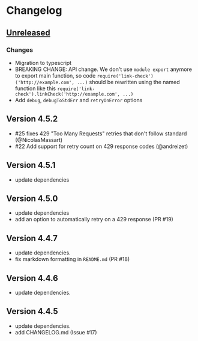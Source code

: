 # Changelog

## [Unreleased][]

### Changes

- Migration to typescript
- BREAKING CHANGE: API change. We don't use `module export` anymore to export main function, so code `require('link-check')('http://example.com', ...)` should be rewritten using the named function like this `require('link-check').linkCheck('http://example.com', ...)`
- Add `debug`, `debugToStdErr` and `retryOnError` options

## Version 4.5.2

- #25 fixes 429 "Too Many Requests" retries that don't follow standard (@NicolasMassart)
- #22 Add support for retry count on 429 response codes (@andreizet)

## Version 4.5.1

- update dependencies

## Version 4.5.0

- update dependencies
- add an option to automatically retry on a 429 response (PR #19)

## Version 4.4.7

- update dependencies.
- fix markdown formatting in `README.md` (PR #18)

## Version 4.4.6

- update dependencies.

## Version 4.4.5

- update dependencies.
- add CHANGELOG.md (Issue #17)


[Unreleased]: https://github.com/boillodmanuel/link-check/compare/v4.6.0...HEAD
[4.6.0]: https://github.com/boillodmanuel/link-check/compare/v4.5.4...v4.6.0
[4.5.4]: https://github.com/boillodmanuel/link-check/compare/v4.5.3...v4.5.4
[4.5.3]: https://github.com/boillodmanuel/link-check/tree/v4.5.3